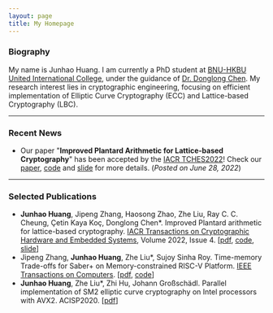 ```yaml
---
layout: page
title: My Homepage
---
```


### Biography

My name is Junhao Huang. I am currently a PhD student at [BNU-HKBU United International College](https://www.uic.edu.cn), under the guidance of [Dr. Donglong Chen](https://scholar.google.be/citations?user=kFDs-OMAAAAJ&hl=en). My research interest lies in cryptographic engineering, focusing on efficient implementation of Elliptic Curve Cryptography (ECC) and Lattice-based Cryptography (LBC).

---

### Recent News

- Our paper "**Improved Plantard Arithmetic for Lattice-based Cryptography**" has been accepted by the [IACR TCHES2022](https://ches.iacr.org/2022/acceptedpapers.php)! Check our [paper](/assets\paper\TCHES2022.pdf), [code](https://github.com/UIC-ESLAS/ImprovedPlantardArithmetic) and [slide](/assets\slides\slide_TCHES2022.pdf) for more details. (_Posted on June 28, 2022_)


---

### Selected Publications

- **Junhao Huang**, Jipeng Zhang, Haosong Zhao, Zhe Liu, Ray C. C. Cheung, Çetin Kaya Koç, Donglong Chen*. Improved Plantard arithmetic for lattice-based cryptography. [IACR Transactions on Cryptographic Hardware and Embedded Systems](https://ches.iacr.org/), Volume 2022, Issue 4. [[pdf](\assets\paper\TCHES2022.pdf), [code](https://github.com/UIC-ESLAS/ImprovedPlantardArithmetic), [slide](\assets\slides\slide_TCHES2022.pdf)]
- Jipeng Zhang, **Junhao Huang**, Zhe Liu*, Sujoy Sinha Roy. Time-memory Trade-offs for Saber+ on Memory-constrained RISC-V Platform. [IEEE Transactions on Computers](https://ieeexplore.ieee.org/xpl/RecentIssue.jsp?punumber=12). [[pdf](\assets\paper\TC2021.pdf), [code](https://github.com/Ji-Peng/Saber_RV32)]
- **Junhao Huang**, Zhe Liu*, Zhi Hu, Johann Großschädl. Parallel implementation of SM2 elliptic curve cryptography on Intel processors with AVX2. ACISP2020. [[pdf](\assets\paper\ACISP2020.pdf)]
